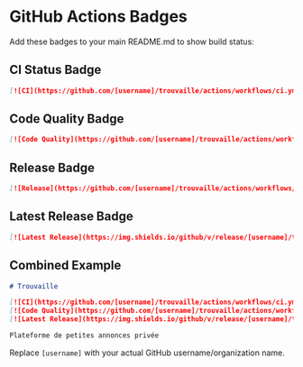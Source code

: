 # GitHub Actions Badges

Add these badges to your main README.md to show build status:

## CI Status Badge

```markdown
[![CI](https://github.com/[username]/trouvaille/actions/workflows/ci.yml/badge.svg)](https://github.com/[username]/trouvaille/actions/workflows/ci.yml)
```

## Code Quality Badge

```markdown
[![Code Quality](https://github.com/[username]/trouvaille/actions/workflows/code-quality.yml/badge.svg)](https://github.com/[username]/trouvaille/actions/workflows/code-quality.yml)
```

## Release Badge

```markdown
[![Release](https://github.com/[username]/trouvaille/actions/workflows/release.yml/badge.svg)](https://github.com/[username]/trouvaille/actions/workflows/release.yml)
```

## Latest Release Badge

```markdown
[![Latest Release](https://img.shields.io/github/v/release/[username]/trouvaille)](https://github.com/[username]/trouvaille/releases)
```

## Combined Example

```markdown
# Trouvaille

[![CI](https://github.com/[username]/trouvaille/actions/workflows/ci.yml/badge.svg)](https://github.com/[username]/trouvaille/actions/workflows/ci.yml)
[![Code Quality](https://github.com/[username]/trouvaille/actions/workflows/code-quality.yml/badge.svg)](https://github.com/[username]/trouvaille/actions/workflows/code-quality.yml)
[![Latest Release](https://img.shields.io/github/v/release/[username]/trouvaille)](https://github.com/[username]/trouvaille/releases)

Plateforme de petites annonces privée
```

Replace `[username]` with your actual GitHub username/organization name.